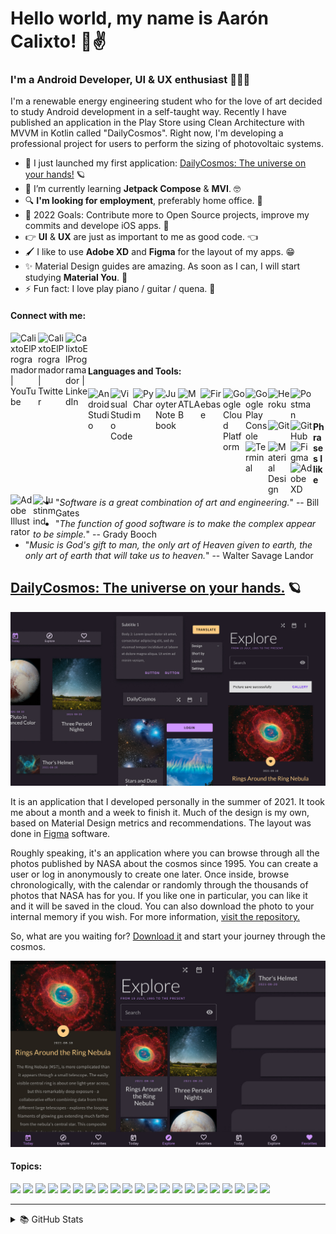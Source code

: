 # Hello world, my name is Aarón Calixto! 👋✌

### I'm a Android Developer, UI & UX enthusiast 👨‍💻🎨

I'm a renewable energy engineering student who for the love of art decided to study Android development in a self-taught way. Recently I have published an application in the Play Store using Clean Architecture with MVVM in Kotlin called "DailyCosmos". Right now, I'm developing a professional project for users to perform the sizing of photovoltaic systems. 

- 🔭 I just launched my first application: [DailyCosmos: The universe on your hands!][application] 🪐
- 🌱 I’m currently learning **Jetpack Compose** & **MVI**. 🤓
- 🔍 **I'm looking for employment**, preferably home office. 🏡
- 📌 2022 Goals: Contribute more to Open Source projects, improve my commits and develope iOS apps. 📱
- 👉 **UI** & **UX** are just as important to me as good code. 👈
- 🖌 I like to use **Adobe XD** and **Figma** for the layout of my apps. 😁
- ✨ Material Design guides are amazing. As soon as I can, I will start studying **Material You**. 👀
- ⚡ Fun fact: I love play piano / guitar / quena. 🎵

#### Connect with me:

[<img align="left" alt="CalixtoElProgramador | YouTube" width="44px" src="https://upload.wikimedia.org/wikipedia/commons/thumb/0/09/YouTube_full-color_icon_%282017%29.svg/2560px-YouTube_full-color_icon_%282017%29.svg.png" />][youtube]
[<img align="left" alt="CalixtoElProgramador | Twitter" width="44px" src="https://logodownload.org/wp-content/uploads/2014/09/twitter-logo-4.png" />][twitter]
[<img align="left" alt="CalixtoElProgramador | LinkedIn" width="36px" src="https://cdn-icons-png.flaticon.com/512/174/174857.png" />][linkedin]

<br />
<br />

#### Languages and Tools:

[<img align="left" alt="Android Studio" width="36px" src="https://www.google.com.mx/url?sa=i&url=https%3A%2F%2Fportapps.io%2Fnews%2F2019-08-20-android-studio-portable-3.5-5%2F&psig=AOvVaw3aJBa5l74kJx0Z0QdOsmHP&ust=1639866590764000&source=images&cd=vfe&ved=0CAsQjRxqFwoTCPifjJ_x6_QCFQAAAAAdAAAAABAD"/>][github]
[<img align="left" alt="Visual Studio Code" width="36px" src="https://www.google.com.mx/url?sa=i&url=https%3A%2F%2Fcode.visualstudio.com%2F&psig=AOvVaw0xLXnlRqosRS_EUaYR2JXf&ust=1639866624639000&source=images&cd=vfe&ved=0CAsQjRxqFwoTCODqma_x6_QCFQAAAAAdAAAAABAD"/>][github]
[<img align="left" alt="PyCharm" width="36px" src="https://www.google.com.mx/url?sa=i&url=https%3A%2F%2Fcommons.wikimedia.org%2Fwiki%2FFile%3APyCharm_Icon.svg&psig=AOvVaw0z7jvl7W9Kp1aKtTVxsJR2&ust=1639866662677000&source=images&cd=vfe&ved=0CAsQjRxqFwoTCKiZoMHx6_QCFQAAAAAdAAAAABAD"/>][github]
[<img align="left" alt="Juoyter Notebook" width="36px" src="https://www.google.com.mx/url?sa=i&url=https%3A%2F%2Fes.wikipedia.org%2Fwiki%2FProyecto_Jupyter&psig=AOvVaw2B4DmZExHc7QTXrrjnovrH&ust=1639866695772000&source=images&cd=vfe&ved=0CAsQjRxqFwoTCJDugNHx6_QCFQAAAAAdAAAAABAD"/>][github]
[<img align="left" alt="MATLAB" width="36px" src="https://www.google.com.mx/url?sa=i&url=https%3A%2F%2Fes.m.wikipedia.org%2Fwiki%2FArchivo%3AMatlab_Logo.png&psig=AOvVaw2VyUA9SHQbEGs53hCmzyyS&ust=1639866726396000&source=images&cd=vfe&ved=0CAsQjRxqFwoTCPjO4N_x6_QCFQAAAAAdAAAAABAD"/>][github]
[<img align="left" alt="Firebase" width="36px" src="https://www.google.com.mx/url?sa=i&url=https%3A%2F%2Ficon-icons.com%2Fes%2Ficono%2Farchivo-tipo-de-firebase%2F130606&psig=AOvVaw0x8K70PjjrTBg8bTM-F2xS&ust=1639866762240000&source=images&cd=vfe&ved=0CAsQjRxqFwoTCNil2vDx6_QCFQAAAAAdAAAAABAI"/>][github]
[<img align="left" alt="Google Cloud Platform" width="36px" src="https://www.google.com.mx/url?sa=i&url=https%3A%2F%2Fseekicon.com%2Ffree-icon%2Fgoogle-cloud-platform_2&psig=AOvVaw2AmpR7e0hf-UKEjIqYC51u&ust=1639866796120000&source=images&cd=vfe&ved=0CAsQjRxqFwoTCOih7IHy6_QCFQAAAAAdAAAAABAD"/>][github]
[<img align="left" alt="Google Play Console" width="36px" src="https://play.google.com/store/apps/details?id=com.google.android.apps.playconsole&hl=es_PY&gl=US"/>][github]
[<img align="left" alt="Heroku" width="36px" src="https://www.google.com.mx/url?sa=i&url=https%3A%2F%2Ficon-icons.com%2Fes%2Ficono%2Fheroku%2F130912&psig=AOvVaw02LJGyR4GcVwPZp_DSUnEV&ust=1639866863768000&source=images&cd=vfe&ved=0CAsQjRxqFwoTCPjQvaLy6_QCFQAAAAAdAAAAABAD"/>][github]
[<img align="left" alt="Postman" width="36px" src="https://www.google.com.mx/url?sa=i&url=https%3A%2F%2Fvecta.io%2Fsymbols%2F92%2Fbrands-pj-pz%2F21%2Fpostman-icon&psig=AOvVaw1OaJjfrGE1x9yOundWGHtC&ust=1639866895661000&source=images&cd=vfe&ved=0CAsQjRxqFwoTCPC9trDy6_QCFQAAAAAdAAAAABAD"/>][github]
[<img align="left" alt="Git" width="36px" src="https://www.google.com.mx/url?sa=i&url=https%3A%2F%2Fcommons.wikimedia.org%2Fwiki%2FFile%3AGit_icon.svg&psig=AOvVaw33SxH4arTQUewmAHV1CQZi&ust=1639866955688000&source=images&cd=vfe&ved=0CAsQjRxqFwoTCNjl_szy6_QCFQAAAAAdAAAAABAD"/>][github]
[<img align="left" alt="GitHub" width="36px" src="https://www.google.com.mx/url?sa=i&url=https%3A%2F%2Ficones.pro%2Fen%2Fgithub-symbol-png-logo-icon-purple%2F&psig=AOvVaw2BnaCvUdtirIOz24j9ZrnZ&ust=1639867002418000&source=images&cd=vfe&ved=0CAsQjRxqFwoTCODUn-Ty6_QCFQAAAAAdAAAAABAU"/>][github]
[<img align="left" alt="Terminal" width="36px" src="https://www.google.com.mx/url?sa=i&url=https%3A%2F%2Ficon-icons.com%2Fes%2Ficono%2FTerminal%2F131942&psig=AOvVaw2LIX4eMj0RlzqEvGcHePgc&ust=1639867052031000&source=images&cd=vfe&ved=0CAsQjRxqFwoTCJjTjPvy6_QCFQAAAAAdAAAAABAD"/>][github]
[<img align="left" alt="Material Design" width="36px" src="https://www.google.com.mx/url?sa=i&url=https%3A%2F%2Fuxwing.com%2Fgoogle-material-design-icon%2F&psig=AOvVaw0AQM42GPjROgYyikMvlgZs&ust=1639867081116000&source=images&cd=vfe&ved=0CAsQjRxqFwoTCJDS_4jz6_QCFQAAAAAdAAAAABAD"/>][github]
[<img align="left" alt="Figma" width="36px" src="https://www.google.com.mx/url?sa=i&url=https%3A%2F%2Ficon-icons.com%2Fes%2Ficono%2Ffigma-logotipo%2F147289&psig=AOvVaw1k6QONu0Pinn7IdV_5-0y2&ust=1639867098363000&source=images&cd=vfe&ved=0CAsQjRxqFwoTCPDkgJHz6_QCFQAAAAAdAAAAABAD"/>][github]
[<img align="left" alt="Adobe XD" width="36px" src="https://www.google.com.mx/url?sa=i&url=https%3A%2F%2Fes.m.wikipedia.org%2Fwiki%2FArchivo%3AAdobe_XD_CC_icon.svg&psig=AOvVaw1ovgy9tR1B34SUJLAUHlf6&ust=1639867125652000&source=images&cd=vfe&ved=0CAsQjRxqFwoTCMDGkp7z6_QCFQAAAAAdAAAAABAD"/>][github]
[<img align="left" alt="Adobe Illustrator" width="36px" src="https://www.google.com.mx/url?sa=i&url=https%3A%2F%2Fes.m.wikipedia.org%2Fwiki%2FArchivo%3AAdobe_Illustrator_CC_icon.svg&psig=AOvVaw1Qn8_RqoiIymKlhEXj19ok&ust=1639867145522000&source=images&cd=vfe&ved=0CAsQjRxqFwoTCPDPwqfz6_QCFQAAAAAdAAAAABAD"/>][github]
[<img align="left" alt="Justinmind" width="36px" src="https://play.google.com/store/apps/details?id=com.justinmind.androidapp&hl=es_MX&gl=US"/>][github]

<br />
<br />

#### Phrases I like

- "_Software is a great combination of art and engineering._" -- Bill Gates
- "_The function of good software is to make the complex appear to be simple._" -- Grady Booch
- "_Music is God's gift to man, the only art of Heaven given to earth, the only art of earth that will take us to heaven._" -- Walter Savage Landor

## [DailyCosmos: The universe on your hands.][application] 🪐
![figma_dailycosmos](https://raw.githubusercontent.com/CalixtoElProgramador/CalixtoElProgramador/master/daily_cosmos_components.jpg)

It is an application that I developed personally in the summer of 2021. It took me about a month and a week to finish it. Much of the design is my own, based on Material Design metrics and recommendations. The layout was done in [Figma][figma_dailycosmos] software. 

Roughly speaking, it's an application where you can browse through all the photos published by NASA about the cosmos since 1995. You can create a user or log in anonymously to create one later. Once inside, browse chronologically, with the calendar or randomly through the thousands of photos that NASA has for you. If you like one in particular, you can like it and it will be saved in the cloud. You can also download the photo to your internal memory if you wish. For more information, [visit the repository.][dailycosmos_repository]

So, what are you waiting for? [Download it][application] and start your journey through the cosmos.

![figma_dailycosmos](https://raw.githubusercontent.com/CalixtoElProgramador/CalixtoElProgramador/master/daily_cosmos_main_mockup.jpg)

#### Topics:
![](https://img.shields.io/static/v1??style=flat-squaren&label=Language&labelColor=212121&message=Kotlin&color=9719ff)
![](https://img.shields.io/static/v1??style=flat-squaren&label=IDE&labelColor=212121&message=AndroidStudio&color=9719ff)
![](https://img.shields.io/static/v1??style=flat-squaren&label=Architecture&labelColor=212121&message=MVVM&color=9719ff)
![](https://img.shields.io/static/v1??style=flat-squaren&label=Structure&labelColor=212121&message=CleanArchitecture&color=9719ff)
![](https://img.shields.io/static/v1??style=flat-squaren&label=Network&labelColor=212121&message=Retrofit2&color=9719ff)
![](https://img.shields.io/static/v1??style=flat-squaren&label=Serialization&labelColor=212121&message=GSON&color=9719ff)
![](https://img.shields.io/static/v1??style=flat-squaren&label=ImageLoading&labelColor=212121&message=Glide&color=9719ff)
![](https://img.shields.io/static/v1??style=flat-squaren&label=Cache&labelColor=212121&message=Room&color=9719ff)
![](https://img.shields.io/static/v1??style=flat-squaren&label=Preferences&labelColor=212121&message=Datastore&color=9719ff)
![](https://img.shields.io/static/v1??style=flat-squaren&label=Injection&labelColor=212121&message=Hilt&color=9719ff)
![](https://img.shields.io/static/v1??style=flat-squaren&label=Firebase&labelColor=212121&message=Authentification&color=ff9819)
![](https://img.shields.io/static/v1??style=flat-squaren&label=Firebase&labelColor=212121&message=Store&color=ff9819)
![](https://img.shields.io/static/v1??style=flat-squaren&label=Firebase&labelColor=212121&message=Storage&color=ff9819)
![](https://img.shields.io/static/v1??style=flat-squaren&label=Firebase&labelColor=212121&message=Crashlytics&color=ff9819)
![](https://img.shields.io/static/v1??style=flat-squaren&label=Firebase&labelColor=212121&message=TestLab&color=ff9819)
![](https://img.shields.io/static/v1??style=flat-squaren&label=Permissions&labelColor=212121&message=Camara&color=#a4c639)
![](https://img.shields.io/static/v1??style=flat-squaren&label=Permissions&labelColor=212121&message=ExternalStorage&color=#a4c639)
![](https://img.shields.io/static/v1??style=flat-squaren&label=Permissions&labelColor=212121&message=InternalStorage&color=#a4c639)
![](https://img.shields.io/static/v1??style=flat-squaren&label=Layout&labelColor=212121&message=XML&color=ff0068)
![](https://img.shields.io/static/v1??style=flat-squaren&label=Design&labelColor=212121&message=Figma&color=ff0068)
![](https://img.shields.io/static/v1??style=flat-squaren&label=Animations&labelColor=212121&message=Lottie&color=ff0068)

---

<details>
  <summary>📚 GitHub Stats</summary>

<img align="left" alt="Most Used Languages" src="https://github-readme-stats.vercel.app/api/top-langs/?username=CalixtoElProgramador&layout=compact" />

</details>

[application]: https://play.google.com/store/apps/details?id=com.listocalixto.dailycosmo&hl=es_MX&gl=US
[dailycosmos_repository]: https://github.com/CalixtoElProgramador/DailyCosmos-Android
[figma_dailycosmos]: https://www.figma.com/file/RR1XH31BDa5Lgzw2trYe4G/DailyCosmos
[twitter]: https://twitter.com/Listo__Calixto
[youtube]: https://www.youtube.com/channel/UC_pbaIaGBYgOfiwT5uuTBEA
[linkedin]: https://www.linkedin.com/in/aaron-calixto-andrade-12968a1ab/
[github]: https://github.com/CalixtoElProgramador
